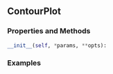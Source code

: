 ## <a id="McUtils.Plots.Plots.ContourPlot">ContourPlot</a>


### Properties and Methods
```python
__init__(self, *params, **opts): 
```

### Examples
